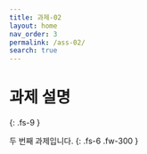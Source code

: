 ```yaml
---
title: 과제-02
layout: home
nav_order: 3
permalink: /ass-02/
search: true
---
```


# 과제 설명
{: .fs-9 }

두 번째 과제입니다.
{: .fs-6 .fw-300 }



